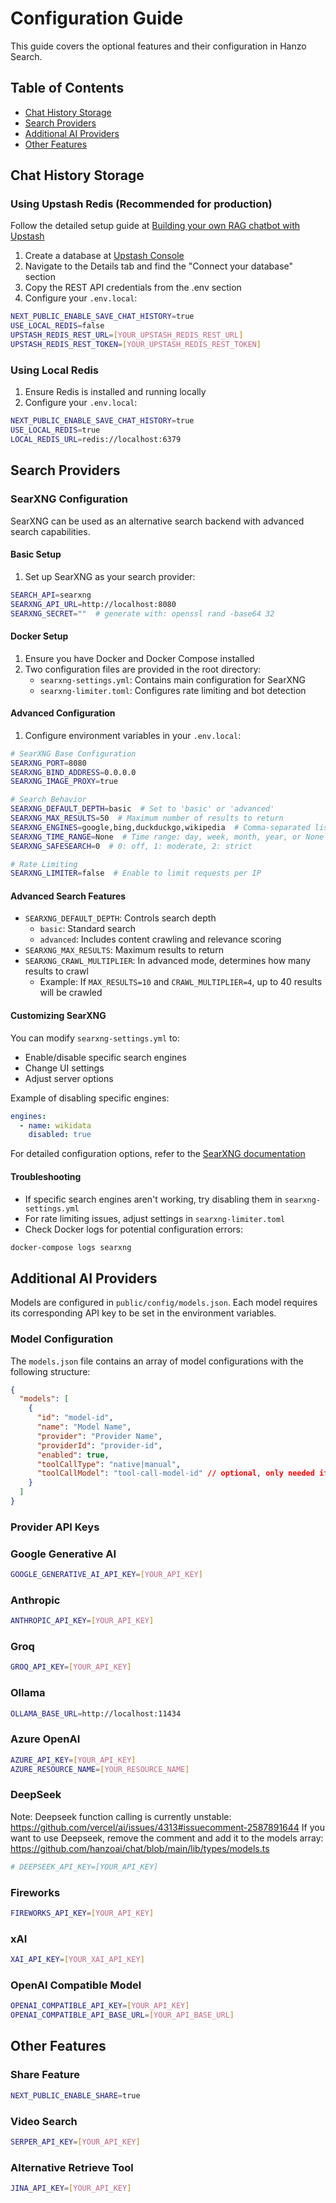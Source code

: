# Configuration Guide

This guide covers the optional features and their configuration in Hanzo Search.

## Table of Contents

- [Chat History Storage](#chat-history-storage)
- [Search Providers](#search-providers)
- [Additional AI Providers](#additional-ai-providers)
- [Other Features](#other-features)

## Chat History Storage

### Using Upstash Redis (Recommended for production)

Follow the detailed setup guide at [Building your own RAG chatbot with Upstash](https://upstash.com/blog/rag-chatbot-upstash#setting-up-upstash-redis)

1. Create a database at [Upstash Console](https://console.upstash.com/redis)
2. Navigate to the Details tab and find the "Connect your database" section
3. Copy the REST API credentials from the .env section
4. Configure your `.env.local`:

```bash
NEXT_PUBLIC_ENABLE_SAVE_CHAT_HISTORY=true
USE_LOCAL_REDIS=false
UPSTASH_REDIS_REST_URL=[YOUR_UPSTASH_REDIS_REST_URL]
UPSTASH_REDIS_REST_TOKEN=[YOUR_UPSTASH_REDIS_REST_TOKEN]
```

### Using Local Redis

1. Ensure Redis is installed and running locally
2. Configure your `.env.local`:

```bash
NEXT_PUBLIC_ENABLE_SAVE_CHAT_HISTORY=true
USE_LOCAL_REDIS=true
LOCAL_REDIS_URL=redis://localhost:6379
```

## Search Providers

### SearXNG Configuration

SearXNG can be used as an alternative search backend with advanced search capabilities.

#### Basic Setup

1. Set up SearXNG as your search provider:

```bash
SEARCH_API=searxng
SEARXNG_API_URL=http://localhost:8080
SEARXNG_SECRET=""  # generate with: openssl rand -base64 32
```

#### Docker Setup

1. Ensure you have Docker and Docker Compose installed
2. Two configuration files are provided in the root directory:
   - `searxng-settings.yml`: Contains main configuration for SearXNG
   - `searxng-limiter.toml`: Configures rate limiting and bot detection

#### Advanced Configuration

1. Configure environment variables in your `.env.local`:

```bash
# SearXNG Base Configuration
SEARXNG_PORT=8080
SEARXNG_BIND_ADDRESS=0.0.0.0
SEARXNG_IMAGE_PROXY=true

# Search Behavior
SEARXNG_DEFAULT_DEPTH=basic  # Set to 'basic' or 'advanced'
SEARXNG_MAX_RESULTS=50  # Maximum number of results to return
SEARXNG_ENGINES=google,bing,duckduckgo,wikipedia  # Comma-separated list of search engines
SEARXNG_TIME_RANGE=None  # Time range: day, week, month, year, or None
SEARXNG_SAFESEARCH=0  # 0: off, 1: moderate, 2: strict

# Rate Limiting
SEARXNG_LIMITER=false  # Enable to limit requests per IP
```

#### Advanced Search Features

- `SEARXNG_DEFAULT_DEPTH`: Controls search depth
  - `basic`: Standard search
  - `advanced`: Includes content crawling and relevance scoring
- `SEARXNG_MAX_RESULTS`: Maximum results to return
- `SEARXNG_CRAWL_MULTIPLIER`: In advanced mode, determines how many results to crawl
  - Example: If `MAX_RESULTS=10` and `CRAWL_MULTIPLIER=4`, up to 40 results will be crawled

#### Customizing SearXNG

You can modify `searxng-settings.yml` to:

- Enable/disable specific search engines
- Change UI settings
- Adjust server options

Example of disabling specific engines:

```yaml
engines:
  - name: wikidata
    disabled: true
```

For detailed configuration options, refer to the [SearXNG documentation](https://docs.searxng.org/admin/settings/settings.html#settings-yml)

#### Troubleshooting

- If specific search engines aren't working, try disabling them in `searxng-settings.yml`
- For rate limiting issues, adjust settings in `searxng-limiter.toml`
- Check Docker logs for potential configuration errors:

```bash
docker-compose logs searxng
```

## Additional AI Providers

Models are configured in `public/config/models.json`. Each model requires its corresponding API key to be set in the environment variables.

### Model Configuration

The `models.json` file contains an array of model configurations with the following structure:

```json
{
  "models": [
    {
      "id": "model-id",
      "name": "Model Name",
      "provider": "Provider Name",
      "providerId": "provider-id",
      "enabled": true,
      "toolCallType": "native|manual",
      "toolCallModel": "tool-call-model-id" // optional, only needed if toolCallType is "manual" and you need to specify a different model for tool calls
    }
  ]
}
```

### Provider API Keys

### Google Generative AI

```bash
GOOGLE_GENERATIVE_AI_API_KEY=[YOUR_API_KEY]
```

### Anthropic

```bash
ANTHROPIC_API_KEY=[YOUR_API_KEY]
```

### Groq

```bash
GROQ_API_KEY=[YOUR_API_KEY]
```

### Ollama

```bash
OLLAMA_BASE_URL=http://localhost:11434
```

### Azure OpenAI

```bash
AZURE_API_KEY=[YOUR_API_KEY]
AZURE_RESOURCE_NAME=[YOUR_RESOURCE_NAME]
```

### DeepSeek

Note: Deepseek function calling is currently unstable: https://github.com/vercel/ai/issues/4313#issuecomment-2587891644
If you want to use Deepseek, remove the comment and add it to the models array: https://github.com/hanzoai/chat/blob/main/lib/types/models.ts

```bash
# DEEPSEEK_API_KEY=[YOUR_API_KEY]
```

### Fireworks

```bash
FIREWORKS_API_KEY=[YOUR_API_KEY]
```

### xAI

```bash
XAI_API_KEY=[YOUR_XAI_API_KEY]
```

### OpenAI Compatible Model

```bash
OPENAI_COMPATIBLE_API_KEY=[YOUR_API_KEY]
OPENAI_COMPATIBLE_API_BASE_URL=[YOUR_API_BASE_URL]
```

## Other Features

### Share Feature

```bash
NEXT_PUBLIC_ENABLE_SHARE=true
```

### Video Search

```bash
SERPER_API_KEY=[YOUR_API_KEY]
```

### Alternative Retrieve Tool

```bash
JINA_API_KEY=[YOUR_API_KEY]
```

